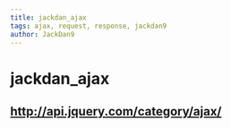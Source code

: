 ```yaml
---
title: jackdan_ajax
tags: ajax, request, response, jackdan9
author: JackDan9
---
```

# jackdan_ajax
## http://api.jquery.com/category/ajax/